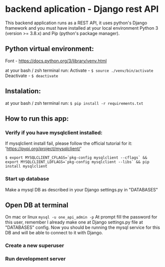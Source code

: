 # backend aplication - Django rest API
This backend application runs as a REST API, it uses python's Django framework and you must have installed at your local
environment Python 3 (version  >= 3.8.x) and Pip (python's package manager).

## Python virtual environment:
Font - https://docs.python.org/3/library/venv.html

at your bash / zsh terminal run:
Activate - ```$ source ./venv/bin/activate```
Deactivate -  ```$ deactivate```

## Instalation:
at your bash / zsh terminal run:
```$ pip install -r requirements.txt```

## How to run this app:

### Verify if you have mysqlclient installed:
If mysqlclient install fail, please follow the official tutorial for it:
'https://pypi.org/project/mysqlclient/'

```$ export MYSQLCLIENT_CFLAGS=`pkg-config mysqlclient --cflags` && export MYSQLCLIENT_LDFLAGS=`pkg-config mysqlclient --libs` && pip install mysqlclient```

### Start up database
Make a mysql DB as described in your Django settings.py in "DATABASES"

## Open DB at terminal
On mac or linux
```mysql -u one_api_admin -p```
At prompt fill the password for this user, remember I already make one at Django settings.py file at "DATABASES" config.
Now you should be running the mysql service for this DB and will be able to connect to it with Django.

### Create a new superuser

### Run development server